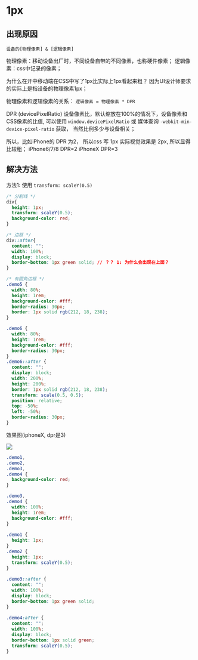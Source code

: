 # 1px

## 出现原因

`设备的[物理像素] & [逻辑像素]`

物理像素：移动设备出厂时，不同设备自带的不同像素，也称硬件像素；
逻辑像素：css中记录的像素；

为什么在开中移动端在CSS中写了1px比实际上1px看起来粗？
因为UI设计师要求的实际上是指设备的物理像素1px；

物理像素和逻辑像素的关系：
`逻辑像素 = 物理像素 * DPR` 

DPR (devicePixelRatio) 设备像素比，默认缩放在100%的情况下，设备像素和CSS像素的比值, 可以使用 `window.devicePixelRatio` 或 媒体查询 `-webkit-min-device-pixel-ratio` 获取， 当然比例多少与设备相关；

所以，比如iPhone的 DPR 为2， 所以css 写 1px 实际视觉效果是 2px, 所以显得比较粗；
iPhone6/7/8 DPR=2
iPhoneX DPR=3

## 解决方法

方法1: 使用 `transform: scaleY(0.5)`




```css
/* 分割线 */
div{
  height: 1px;
  transform: scaleY(0.5);
  background-color: red;
}

/* 边框 */
div::after{
  content: "";
  width: 100%;
  display: block;
  border-bottom: 1px green solid; // ？？ 1: 为什么会出现在上面？
}

/* 有圆角边框 */
.demo5 {
  width: 80%;
  height: 1rem;
  background-color: #fff;
  border-radius: 30px;
  border: 1px solid rgb(212, 18, 238);
}

.demo6 {
  width: 80%;
  height: 1rem;
  background-color: #fff;
  border-radius: 30px;
}
.demo6::after {
  content: "";
  display: block;
  width: 200%;
  height: 200%;
  border: 1px solid rgb(212, 18, 238);
  transform: scale(0.5, 0.5);
  position: relative;
  top: -50%;
  left: -50%;
  border-radius: 30px;
}
```


效果图(iphoneX, dpr是3)

<img  src='/Blog/images/1px.jpg' />



 


<!--方法2: 媒体查询

```css
/* 2倍屏 */
@media only screen and (-webkit-min-device-pixel-ratio: 2.0) {
    .border-bottom::after {
        -webkit-transform: scaleY(0.5);
        transform: scaleY(0.5);
    }
}
/* 3倍屏 */
@media only screen and (-webkit-min-device-pixel-ratio: 3.0) {
    .border-bottom::after {
        -webkit-transform: scaleY(0.33);
        transform: scaleY(0.33);
    }
}
``` -->



```css
.demo1, 
.demo2, 
.demo3, 
.demo4 { 
  background-color: red; 
} 

.demo3, 
.demo4 { 
  width: 100%; 
  height: 1rem; 
  background-color: #fff; 
} 
 
.demo1 { 
  height: 1px; 
} 
.demo2 { 
  height: 1px; 
  transform: scaleY(0.5); 
} 
 
.demo3::after { 
  content: ""; 
  width: 100%; 
  display: block; 
  border-bottom: 1px green solid; 
} 
 
.demo4:after { 
  content: ""; 
  width: 100%; 
  display: block; 
  border-bottom: 1px solid green; 
  transform: scaleY(0.5); 
} 
 ``` 